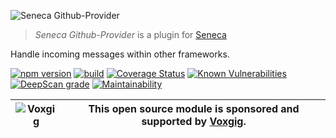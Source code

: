 ![Seneca Github-Provider](http://senecajs.org/files/assets/seneca-logo.png)

> _Seneca Github-Provider_ is a plugin for [Seneca](http://senecajs.org)

Handle incoming messages within other frameworks.

[![npm version](https://img.shields.io/npm/v/@seneca/github-provider.svg)](https://npmjs.com/package/@seneca/github-provider)
[![build](https://github.com/senecajs/seneca-github-provider/actions/workflows/build.yml/badge.svg)](https://github.com/senecajs/seneca-github-provider/actions/workflows/build.yml)
[![Coverage Status](https://coveralls.io/repos/github/senecajs/seneca-github-provider/badge.svg?branch=main)](https://coveralls.io/github/senecajs/seneca-github-provider?branch=main)
[![Known Vulnerabilities](https://snyk.io/test/github/senecajs/seneca-github-provider/badge.svg)](https://snyk.io/test/github/senecajs/seneca-github-provider)
[![DeepScan grade](https://deepscan.io/api/teams/5016/projects/19458/branches/505693/badge/grade.svg)](https://deepscan.io/dashboard#view=project&tid=5016&pid=19458&bid=505693)
[![Maintainability](https://api.codeclimate.com/v1/badges/562abed571a4f6412c3a/maintainability)](https://codeclimate.com/github/senecajs/seneca-github-provider/maintainability)

| ![Voxgig](https://www.voxgig.com/res/img/vgt01r.png) | This open source module is sponsored and supported by [Voxgig](https://www.voxgig.com). |
|---|---|

